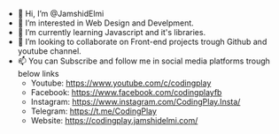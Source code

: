 - 👋 Hi, I’m @JamshidElmi
- 👀 I’m interested in Web Design and Develpment. 
- 🌱 I’m currently learning Javascript and it's libraries.
- 💞️ I’m looking to collaborate on Front-end projects trough Github and youtube channel.
- 📫 You can Subscribe and follow me in social media platforms trough below links
  - Youtube: https://www.youtube.com/c/codingplay
  - Facebook: https://www.facebook.com/codingplayfb
  - Instagram: https://www.instagram.com/CodingPlay.Insta/
  - Telegram: https://t.me/CodingPlay
  - Website: https://codingplay.jamshidelmi.com/


